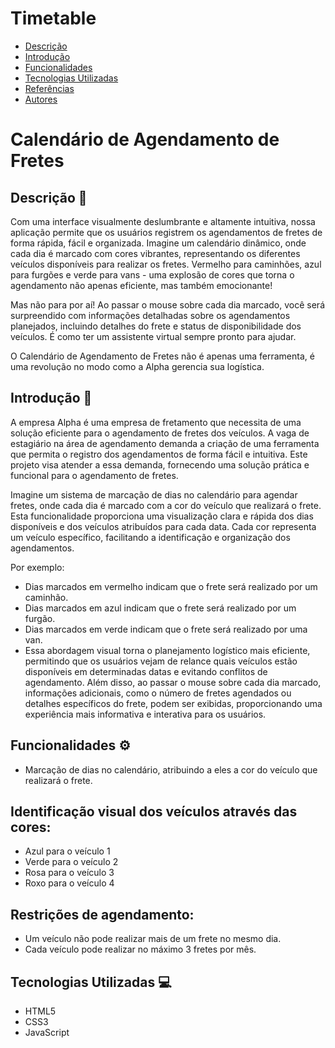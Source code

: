 # Timetable
 
* [Descrição](#descrição)
* [Introdução](#introdução)
* [Funcionalidades](#funcionalidades)
* [Tecnologias Utilizadas](#tecnologias-utilizadas)
* [Referências](#referências)
* [Autores](#autores)
 
# Calendário de Agendamento de Fretes
 
## Descrição 📒
Com uma interface visualmente deslumbrante e altamente intuitiva, nossa aplicação permite que os usuários registrem os agendamentos de fretes de forma rápida, fácil e organizada. Imagine um calendário dinâmico, onde cada dia é marcado com cores vibrantes, representando os diferentes veículos disponíveis para realizar os fretes. Vermelho para caminhões, azul para furgões e verde para vans - uma explosão de cores que torna o agendamento não apenas eficiente, mas também emocionante!

Mas não para por aí! Ao passar o mouse sobre cada dia marcado, você será surpreendido com informações detalhadas sobre os agendamentos planejados, incluindo detalhes do frete e status de disponibilidade dos veículos. É como ter um assistente virtual sempre pronto para ajudar.

O Calendário de Agendamento de Fretes não é apenas uma ferramenta, é uma revolução no modo como a Alpha gerencia sua logística.

## Introdução 📖
A empresa Alpha é uma empresa de fretamento que necessita de uma solução eficiente para o agendamento de fretes dos veículos. A vaga de estagiário na área de agendamento demanda a criação de uma ferramenta que permita o registro dos agendamentos de forma fácil e intuitiva. Este projeto visa atender a essa demanda, fornecendo uma solução prática e funcional para o agendamento de fretes.

Imagine um sistema de marcação de dias no calendário para agendar fretes, onde cada dia é marcado com a cor do veículo que realizará o frete. Esta funcionalidade proporciona uma visualização clara e rápida dos dias disponíveis e dos veículos atribuídos para cada data. Cada cor representa um veículo específico, facilitando a identificação e organização dos agendamentos.

Por exemplo:
* Dias marcados em vermelho indicam que o frete será realizado por um caminhão.
* Dias marcados em azul indicam que o frete será realizado por um furgão.
* Dias marcados em verde indicam que o frete será realizado por uma van.
* Essa abordagem visual torna o planejamento logístico mais eficiente, permitindo que os usuários vejam de relance quais veículos estão disponíveis em determinadas datas e evitando conflitos de agendamento. Além disso, ao passar o mouse sobre cada dia marcado, informações adicionais, como o número de fretes agendados ou detalhes específicos do frete, podem ser exibidas, proporcionando uma experiência mais informativa e interativa para os usuários.
 
## Funcionalidades ⚙️
- Marcação de dias no calendário, atribuindo a eles a cor do veículo que realizará o frete.
## Identificação visual dos veículos através das cores:
- Azul para o veículo 1
- Verde para o veículo 2
- Rosa para o veículo 3
- Roxo para o veículo 4

## Restrições de agendamento:
- Um veículo não pode realizar mais de um frete no mesmo dia.
- Cada veículo pode realizar no máximo 3 fretes por mês.
 
## Tecnologias Utilizadas 💻
- HTML5
- CSS3
- JavaScript
